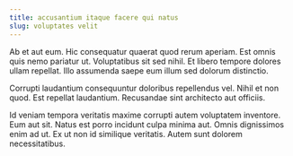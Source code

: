 ```yaml
---
title: accusantium itaque facere qui natus
slug: voluptates velit
---
```


Ab et aut eum. Hic consequatur quaerat quod rerum aperiam. Est omnis quis nemo pariatur ut. Voluptatibus sit sed nihil. Et libero tempore dolores ullam repellat. Illo assumenda saepe eum illum sed dolorum distinctio.

Corrupti laudantium consequuntur doloribus repellendus vel. Nihil et non quod. Est repellat laudantium. Recusandae sint architecto aut officiis.

Id veniam tempora veritatis maxime corrupti autem voluptatem inventore. Eum aut sit. Natus est porro incidunt culpa minima aut. Omnis dignissimos enim ad ut. Ex ut non id similique veritatis. Autem sunt dolorem necessitatibus.
